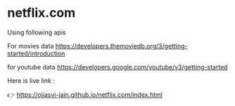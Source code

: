 # netflix.com

Using following apis

For movies data 
https://developers.themoviedb.org/3/getting-started/introduction

for youtube data 
https://developers.google.com/youtube/v3/getting-started


Here is live link : 

👉 https://ojjasvi-jain.github.io/netflix.com/index.html 
